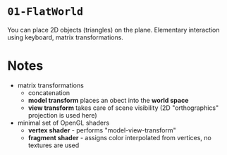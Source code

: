 # `01-FlatWorld`
You can place 2D objects (triangles) on the plane. Elementary
interaction using keyboard, matrix transformations.

# Notes
* matrix transformations
  - concatenation
  - **model transform** places an obect into the **world space**
  - **view transform** takes care of scene visibility (2D "orthographics" projection
	is used here)
* minimal set of OpenGL shaders
  - **vertex shader** - performs "model-view-transform"
  - **fragment shader** - assigns color interpolated from vertices, no textures are used
